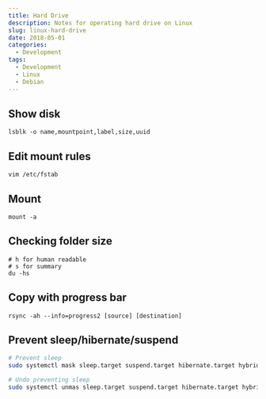 ```yaml
---
title: Hard Drive
description: Notes for operating hard drive on Linux
slug: linux-hard-drive
date: 2018-05-01
categories:
  - Development
tags:
  - Development
  - Linux
  - Debian
---
```


## Show disk

`lsblk -o name,mountpoint,label,size,uuid`

## Edit mount rules

`vim /etc/fstab`

## Mount

`mount -a`

## Checking folder size

```shell
# h for human readable
# s for summary
du -hs
```

## Copy with progress bar

`rsync -ah --info=progress2 [source] [destination]`

## Prevent sleep/hibernate/suspend

```bash
# Prevent sleep
sudo systemctl mask sleep.target suspend.target hibernate.target hybrid-sleep.target

# Undo preventing sleep
sudo systemctl unmas sleep.target suspend.target hibernate.target hybrid-sleep.target
```